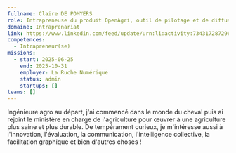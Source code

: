 ```yaml
---
fullname: Claire DE POMYERS
role: Intrapreneuse du produit OpenAgri, outil de pilotage et de diffusion des résultats de recherche et de développement agricole et rural
domaine: Intraprenariat
link: https://www.linkedin.com/feed/update/urn:li:activity:7343172872967733250/
competences:
  - Intrapreneur(se)
missions:
  - start: 2025-06-25
    end: 2025-10-31
    employer: La Ruche Numérique
    status: admin
    startups: []
teams: []
---
```

Ingénieure agro au départ, j'ai commencé dans le monde du cheval puis ai rejoint le ministère en charge de l'agriculture pour œuvrer à une agriculture plus saine et plus durable. De tempérament curieux, je m'intéresse aussi à l'innovation, l'évaluation, la communication, l'intelligence collective, la facilitation graphique et bien d'autres choses !